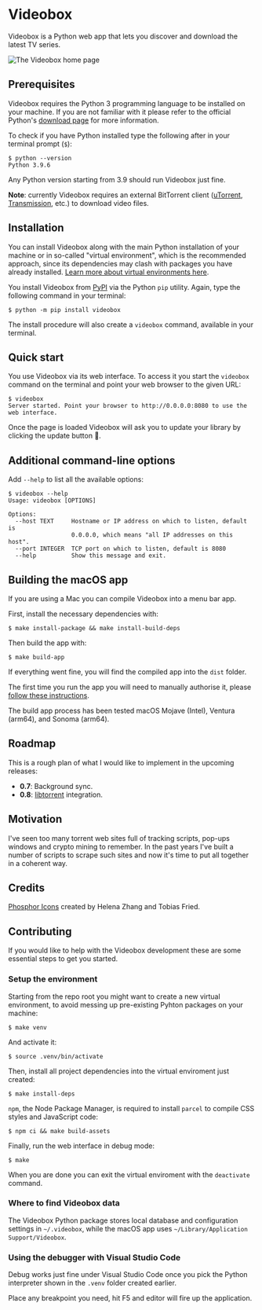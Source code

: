 # Videobox

Videobox is a Python web app that lets you discover and download the latest TV series.

![The Videobox home page](https://videobox.passiomatic.com/screenshot-0.6.jpg?1)

## Prerequisites

Videobox requires the Python 3 programming language to be installed on your machine. If you are not familiar with it please refer to the official Python's [download page][d] for more information. 

To check if you have Python installed type the following after in your terminal prompt (`$`):

```
$ python --version 
Python 3.9.6
```

Any Python version starting from 3.9 should run Videobox just fine. 

**Note**: currently Videobox requires an external BitTorrent client ([uTorrent](https://www.utorrent.com), [Transmission](https://transmissionbt.com), etc.) to download video files.

## Installation

You can install Videobox along with the main Python installation of your machine or in so-called "virtual environment", which is the recommended approach, since its dependencies may clash with packages you have already installed. [Learn more about virtual environments here][venv]. 

You install Videobox from [PyPI][2] via the Python `pip` utility. Again, type the following command in your terminal:

```
$ python -m pip install videobox
```

The install procedure will also create a `videobox` command, available in your terminal. 

## Quick start

You use Videobox via its web interface. To access it you start the `videobox` command on the terminal and point your web browser to the given URL:

```
$ videobox
Server started. Point your browser to http://0.0.0.0:8080 to use the web interface.
```

Once the page is loaded Videobox will ask you to update your library by clicking the update button 🔄.

## Additional command-line options

Add `--help` to list all the available options:

```
$ videobox --help 
Usage: videobox [OPTIONS]

Options:
  --host TEXT     Hostname or IP address on which to listen, default is
                  0.0.0.0, which means "all IP addresses on this host".
  --port INTEGER  TCP port on which to listen, default is 8080
  --help          Show this message and exit.
```

## Building the macOS app 

If you are using a Mac you can compile Videobox into a menu bar app. 

First, install the necessary dependencies with:

```
$ make install-package && make install-build-deps
```

Then build the app with:

```
$ make build-app
```

If everything went fine, you will find the compiled app into the `dist` folder.

The first time you run the app you will need to manually authorise it, please [follow these instructions][1].

The build app process has been tested macOS Mojave (Intel), Ventura (arm64), and Sonoma (arm64). 


## Roadmap

This is a rough plan of what I would like to implement in the upcoming releases:

* **0.7**: Background sync.
* **0.8**: [libtorrent][l] integration.

## Motivation 

I've seen too many torrent web sites full of tracking scripts, pop-ups windows and crypto mining to remember. In the past years I've built a number of scripts to scrape such sites and now it's time to put all together in a coherent way. 

## Credits 

[Phosphor Icons][i] created by Helena Zhang and Tobias Fried.

## Contributing

If you would like to help with the Videobox development these are some essential steps to get you started.

### Setup the environment

Starting from the repo root you might want to create a new virtual environment, to avoid messing up pre-existing Pyhton packages on your machine: 

`$ make venv`

And activate it:

`$ source .venv/bin/activate`

Then, install all project dependencies into the virtual enviroment just created:

`$ make install-deps`

`npm`, the Node Package Manager, is required to install `parcel` to compile CSS styles and JavaScript code:

`$ npm ci && make build-assets`

Finally, run the web interface in debug mode:

`$ make`

When you are done you can exit the virtual enviroment with the `deactivate` command.

### Where to find Videobox data

The Videobox Python package stores local database and configuration settings in `~/.videobox`, while the macOS app uses `~/Library/Application Support/Videobox`. 

### Using the debugger with Visual Studio Code

Debug works just fine under Visual Studio Code once you pick the Python interpreter shown in the `.venv` folder created earlier. 

Place any breakpoint you need, hit F5 and editor will fire up the application.


[1]: https://www.funkyspacemonkey.com/how-to-open-applications-from-anywhere-in-macos-sonoma
[2]: https://pypi.org/project/videobox/
[3]: https://brew.sh/
[4]: https://flask.palletsprojects.com/en/2.2.x/cli/
[i]: https://phosphoricons.com
[d]: https://www.python.org/downloads/
[l]: https://github.com/arvidn/libtorrent
[venv]: https://docs.python.org/3/library/venv.html
